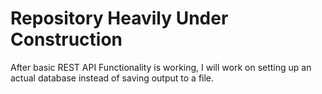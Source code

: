 # Repository Heavily Under Construction

After basic REST API Functionality is working, I will work on setting up an actual database instead of saving output to a file.
